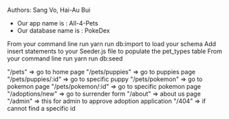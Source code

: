 Authors: Sang Vo, Hai-Au Bui

- Our app name is : All-4-Pets
- Our database name is : PokeDex

From your command line run yarn run db:import to load your schema
Add insert statements to your Seeder.js file to populate the pet_types table
From your command line run yarn run db:seed

"/pets" => go to home page
"/pets/puppies" => go to puppies page
"/pets/puppies/:id" => go to specific puppy
"/pets/pokemon" => go to pokemon page
"/pets/pokemon/:id" => go to specific pokemon page
"/adoptions/new" => go to surrender form
"/about" => about us page
"/admin" => this for admin to approve adoption application
"/404" => if cannot find a specific id
